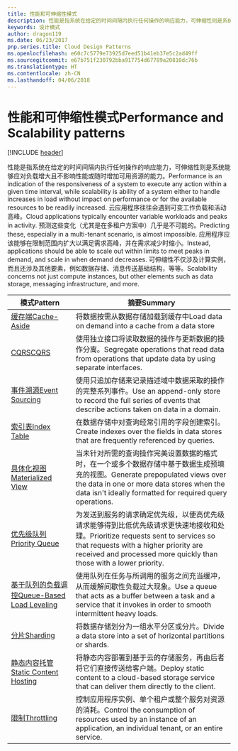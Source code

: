 ```yaml
---
title: 性能和可伸缩性模式
description: 性能是指系统在给定的时间间隔内执行任何操作的响应能力，可伸缩性则是系统能够应对负载增大且不影响性能或随时增加可用资源的能力。 云应用程序往往会遇到可变工作负载和活动高峰。 预测这些变化（尤其是在多租户方案中）几乎是不可能的。 应用程序应该能够在限制范围内扩大以满足需求高峰，并在需求减少时缩小。 可伸缩性不仅涉及计算实例，而且还涉及其他要素，例如数据存储、消息传送基础结构，等等。
keywords: 设计模式
author: dragon119
ms.date: 06/23/2017
pnp.series.title: Cloud Design Patterns
ms.openlocfilehash: e60c7c5779e73925d7eed51b41eb37e5c2ad49ff
ms.sourcegitcommit: e67b751f230792bba917754d67789a20810dc76b
ms.translationtype: HT
ms.contentlocale: zh-CN
ms.lasthandoff: 04/06/2018
---
```

# <a name="performance-and-scalability-patterns"></a><span data-ttu-id="0f6b6-108">性能和可伸缩性模式</span><span class="sxs-lookup"><span data-stu-id="0f6b6-108">Performance and Scalability patterns</span></span>

[!INCLUDE [header](../../_includes/header.md)]

<span data-ttu-id="0f6b6-109">性能是指系统在给定的时间间隔内执行任何操作的响应能力，可伸缩性则是系统能够应对负载增大且不影响性能或随时增加可用资源的能力。</span><span class="sxs-lookup"><span data-stu-id="0f6b6-109">Performance is an indication of the responsiveness of a system to execute any action within a given time interval, while scalability is ability of a system either to handle increases in load without impact on performance or for the available resources to be readily increased.</span></span> <span data-ttu-id="0f6b6-110">云应用程序往往会遇到可变工作负载和活动高峰。</span><span class="sxs-lookup"><span data-stu-id="0f6b6-110">Cloud applications typically encounter variable workloads and peaks in activity.</span></span> <span data-ttu-id="0f6b6-111">预测这些变化（尤其是在多租户方案中）几乎是不可能的。</span><span class="sxs-lookup"><span data-stu-id="0f6b6-111">Predicting these, especially in a multi-tenant scenario, is almost impossible.</span></span> <span data-ttu-id="0f6b6-112">应用程序应该能够在限制范围内扩大以满足需求高峰，并在需求减少时缩小。</span><span class="sxs-lookup"><span data-stu-id="0f6b6-112">Instead, applications should be able to scale out within limits to meet peaks in demand, and scale in when demand decreases.</span></span> <span data-ttu-id="0f6b6-113">可伸缩性不仅涉及计算实例，而且还涉及其他要素，例如数据存储、消息传送基础结构，等等。</span><span class="sxs-lookup"><span data-stu-id="0f6b6-113">Scalability concerns not just compute instances, but other elements such as data storage, messaging infrastructure, and more.</span></span>


|                           <span data-ttu-id="0f6b6-114">模式</span><span class="sxs-lookup"><span data-stu-id="0f6b6-114">Pattern</span></span>                            |                                                                        <span data-ttu-id="0f6b6-115">摘要</span><span class="sxs-lookup"><span data-stu-id="0f6b6-115">Summary</span></span>                                                                         |
|--------------------------------------------------------------|--------------------------------------------------------------------------------------------------------------------------------------------------------|
|               [<span data-ttu-id="0f6b6-116">缓存端</span><span class="sxs-lookup"><span data-stu-id="0f6b6-116">Cache-Aside</span></span>](../cache-aside.md)               |                                                   <span data-ttu-id="0f6b6-117">将数据按需从数据存储加载到缓存中</span><span class="sxs-lookup"><span data-stu-id="0f6b6-117">Load data on demand into a cache from a data store</span></span>                                                   |
|                      [<span data-ttu-id="0f6b6-118">CQRS</span><span class="sxs-lookup"><span data-stu-id="0f6b6-118">CQRS</span></span>](../cqrs.md)                      |                           <span data-ttu-id="0f6b6-119">使用独立接口将读取数据的操作与更新数据的操作分离。</span><span class="sxs-lookup"><span data-stu-id="0f6b6-119">Segregate operations that read data from operations that update data by using separate interfaces.</span></span>                           |
|            [<span data-ttu-id="0f6b6-120">事件溯源</span><span class="sxs-lookup"><span data-stu-id="0f6b6-120">Event Sourcing</span></span>](../event-sourcing.md)            |                     <span data-ttu-id="0f6b6-121">使用只追加存储来记录描述域中数据采取的操作的完整系列事件。</span><span class="sxs-lookup"><span data-stu-id="0f6b6-121">Use an append-only store to record the full series of events that describe actions taken on data in a domain.</span></span>                      |
|               [<span data-ttu-id="0f6b6-122">索引表</span><span class="sxs-lookup"><span data-stu-id="0f6b6-122">Index Table</span></span>](../index-table.md)               |                                <span data-ttu-id="0f6b6-123">在数据存储中对查询经常引用的字段创建索引。</span><span class="sxs-lookup"><span data-stu-id="0f6b6-123">Create indexes over the fields in data stores that are frequently referenced by queries.</span></span>                                |
|         [<span data-ttu-id="0f6b6-124">具体化视图</span><span class="sxs-lookup"><span data-stu-id="0f6b6-124">Materialized View</span></span>](../materialized-view.md)         |       <span data-ttu-id="0f6b6-125">当未针对所需的查询操作完美设置数据的格式时，在一个或多个数据存储中基于数据生成预填充的视图。</span><span class="sxs-lookup"><span data-stu-id="0f6b6-125">Generate prepopulated views over the data in one or more data stores when the data isn't ideally formatted for required query operations.</span></span>        |
|            [<span data-ttu-id="0f6b6-126">优先级队列</span><span class="sxs-lookup"><span data-stu-id="0f6b6-126">Priority Queue</span></span>](../priority-queue.md)            | <span data-ttu-id="0f6b6-127">为发送到服务的请求确定优先级，以便高优先级请求能够得到比低优先级请求更快速地接收和处理。</span><span class="sxs-lookup"><span data-stu-id="0f6b6-127">Prioritize requests sent to services so that requests with a higher priority are received and processed more quickly than those with a lower priority.</span></span> |
| [<span data-ttu-id="0f6b6-128">基于队列的负载调控</span><span class="sxs-lookup"><span data-stu-id="0f6b6-128">Queue-Based Load Leveling</span></span>](../queue-based-load-leveling.md) |              <span data-ttu-id="0f6b6-129">使用队列在任务与所调用的服务之间充当缓冲，从而缓解间歇性负载过大现象。</span><span class="sxs-lookup"><span data-stu-id="0f6b6-129">Use a queue that acts as a buffer between a task and a service that it invokes in order to smooth intermittent heavy loads.</span></span>               |
|                  [<span data-ttu-id="0f6b6-130">分片</span><span class="sxs-lookup"><span data-stu-id="0f6b6-130">Sharding</span></span>](../sharding.md)                  |                                           <span data-ttu-id="0f6b6-131">将数据存储划分为一组水平分区或分片。</span><span class="sxs-lookup"><span data-stu-id="0f6b6-131">Divide a data store into a set of horizontal partitions or shards.</span></span>                                           |
|    [<span data-ttu-id="0f6b6-132">静态内容托管</span><span class="sxs-lookup"><span data-stu-id="0f6b6-132">Static Content Hosting</span></span>](../static-content-hosting.md)    |                          <span data-ttu-id="0f6b6-133">将静态内容部署到基于云的存储服务，再由后者将它们直接传送给客户端。</span><span class="sxs-lookup"><span data-stu-id="0f6b6-133">Deploy static content to a cloud-based storage service that can deliver them directly to the client.</span></span>                          |
|                [<span data-ttu-id="0f6b6-134">限制</span><span class="sxs-lookup"><span data-stu-id="0f6b6-134">Throttling</span></span>](../throttling.md)                |                <span data-ttu-id="0f6b6-135">控制应用程序实例、单个租户或整个服务对资源的消耗。</span><span class="sxs-lookup"><span data-stu-id="0f6b6-135">Control the consumption of resources used by an instance of an application, an individual tenant, or an entire service.</span></span>                 |

